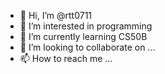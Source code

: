 - 👋 Hi, I’m @rtt0711
- 👀 I’m interested in programming 
- 🌱 I’m currently learning CS50B
- 💞️ I’m looking to collaborate on ...
- 📫 How to reach me ...

<!---
rtt0711/rtt0711 is a ✨ special ✨ repository because its `README.md` (this file) appears on your GitHub profile.
You can click the Preview link to take a look at your changes.
--->
